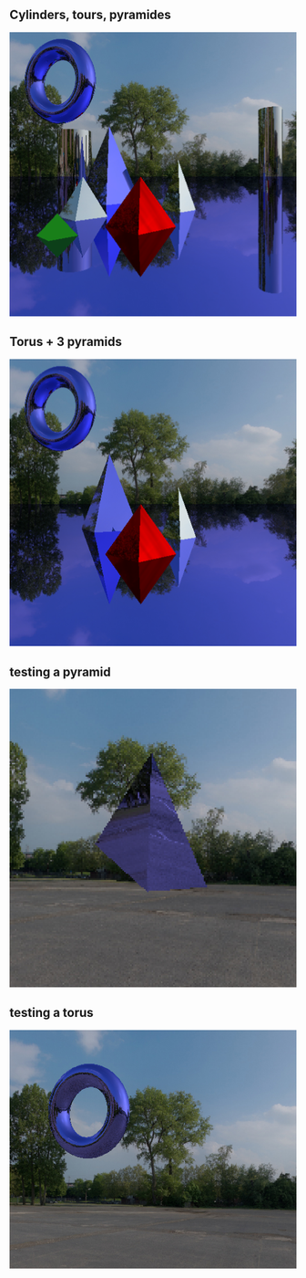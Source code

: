 ## Cylinders, tours, pyramides
![of1](outputs/cylinders.png)

## Torus + 3 pyramids
![of1](outputs/torusandpyramids.png)

## testing a pyramid
![pyramid](outputs/pyramid.png)

## testing a torus
![pyramid](outputs/torus.png)